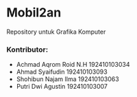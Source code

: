 # Mobil2an
Repository untuk Grafika Komputer

### Kontributor:
- Achmad Aqrom Roid N.H	192410103034
-	Ahmad Syaifudin	192410103093
-	Shohibun Najam Ilma	192410103063
-	Putri Dwi Agustin	192410103007
